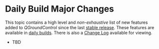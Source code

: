 # Daily Build Major Changes

This topic contains a high level and *non-exhaustive* list of new features added to *QGroundControl* since the last [stable release](../releases/release_notes.md).
These features are available in [daily builds](../releases/daily_builds.md).
There is also a [Change Log](https://github.com/mavlink/qgroundcontrol/blob/master/ChangeLog.md) available for viewing.

* TBD